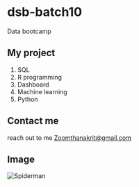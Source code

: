 # dsb-batch10
Data bootcamp

## My project

1. SQL
2. R programming
3. Dashboard
4. Machine learning
5. Python

## Contact me
reach out to me  Zoomthanakrit@gmail.com

## Image
![Spiderman](https://upload.wikimedia.org/wikipedia/en/2/21/Web_of_Spider-Man_Vol_1_129-1.png)
